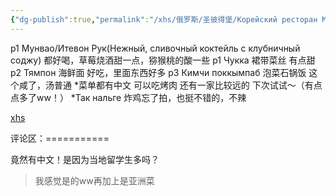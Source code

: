 ```yaml
---
{"dg-publish":true,"permalink":"/xhs/俄罗斯/圣彼得堡/Корейский ресторан МаккоЛи/","tags":["rednote","圣彼得堡"],"updated":"2025-03-30T20:40:27.817+08:00"}
---
```


 

p1 Мунвао/Итевон Рук(Нежный, сливочный коктейль с клубничный соджу) 都好喝，草莓烧酒甜一点，猕猴桃的酸一些
p1 Чукка 裙带菜丝 有点甜
p2 Тямпон 海鲜面 好吃，里面东西好多
p3 Кимчи поккымпаб 泡菜石锅饭 这个咸了，汤普通
*菜单都有中文 可以吃烤肉 还有一家比较远的 下次试试～（有点点多了ww！）
*Так нальге 炸鸡忘了拍，也挺不错的，不辣

[xhs](https://www.xiaohongshu.com/explore/63e6c66f0000000012030bb9?xsec_token=ABO2F1DpuIpklNGYT5aDsMvbwg4hoRHPx-s7B6idVaS-I=&xsec_source=pc_user)

评论区：===========

竟然有中文！是因为当地留学生多吗？

> 我感觉是的ww再加上是亚洲菜